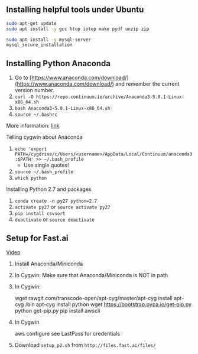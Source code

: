 

## Installing helpful tools under Ubuntu

```bash
sudo apt-get update
sudo apt install -y gcc htop iotop make pydf unzip zip
```
```bash
sudo apt install -y mysql-server
mysql_secure_installation
```

## Installing Python Anaconda

1. Go to [https://www.anaconda.com/download/](https://www.anaconda.com/download/) and remember the current version number.
2. `curl -O https://repo.continuum.io/archive/Anaconda3-5.0.1-Linux-x86_64.sh`
3. `bash Anaconda3-5.0.1-Linux-x86_64.sh`
4. `source ~/.bashrc`

More information: [link](https://www.digitalocean.com/community/tutorials/how-to-install-the-anaconda-python-distribution-on-ubuntu-16-04)

Telling cygwin about Anaconda
1. `echo 'export PATH=/cygdrive/c/Users/<username>/AppData/Local/Continuum/anaconda3:$PATH' >> ~/.bash_profile`
    * Use single quotes!
2. `source ~/.bash_profile`
3. `which python`

Installing Python 2.7 and packages
1. `conda create -n py27 python=2.7`
2. `activate py27` or `source activate py27`
3. `pip install csvsort`
4. `deactivate` or `source deactivate`


## Setup for Fast.ai

[Video](https://www.youtube.com/watch?v=8rjRfW4JM2I)

1. Install Anaconda/Miniconda
2. In Cygwin: Make sure that Anaconda/Miniconda is NOT in path
3. In Cygwin:

    wget rawgit.com/transcode-open/apt-cyg/master/apt-cyg
    install apt-cyg /bin
    apt-cyg install python
    wget https://bootstrap.pypa.io/get-pip.py
    python get-pip.py
    pip install awscli

4. In Cygwin

    aws configure
    see LastPass for credentials

5. Download `setup_p2.sh` from `http://files.fast.ai/files/`
